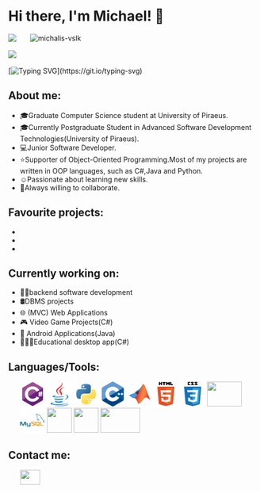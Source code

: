 <h1> Hi there, I'm Michael! 👋 </h1>

   <img src="https://github-readme-stats-sigma-five.vercel.app/api?username=michalis-vslk&&show_icons=true&title_color=FF9933&icon_color=FF5833&text_color=F6FF33&bg_color=053847" width=390 /><img align="right" src="https://github-readme-streak-stats.herokuapp.com/?user=michalis-vslk&color=009688" alt="michalis-vslk" width=460 />

<p align="left"> <img src="https://komarev.com/ghpvc/?username=michalis-vslk&label=Profile%20views&color=0e75b6&style=flat" /> </p>

[![Typing SVG](https://readme-typing-svg.demolab.com/?lines=Welcome+to+my+profile!;Check+out+my+doings;Always+willing+to+collaborate!)](https://git.io/typing-svg) 

<h2> <strong> About me: </strong> </h2>
<ul>
<li>🎓Graduate Computer Science student at University of Piraeus.</li>
<li>🎓Currently Postgraduate Student in Advanced Software Development Technologies(University of Piraeus).</li>
<li>💻Junior Software Developer.</li>
<li>⭐Supporter of Object-Oriented Programming.Most of my projects are written in OOP languages, such as C#,Java and Python.</li>
<li>☺Passionate about learning new skills.</li>
<li>🤝Always willing to collaborate.</li>
</ul>

<h2> <strong> Favourite projects: </strong> </h2>
<ul>
<li></li>
<li></li>
<li></li>
</ul>

<h2> <strong> Currently working on: </strong> </h2>
<ul>
<li>👨‍💻backend software development</li>
<li>🛢️DBMS projects</li>
<li>🌐 (MVC) Web Applications</li>
<li>🎮 Video Game Projects(C#)</li>
<li>📱 Android Applications(Java)</li>
<li>👩🏾‍🏫Educational desktop app(C#)</li>
</ul>

<h2> <strong> Languages/Tools: </strong> </h2>
<ul>
<a href="https://learn.microsoft.com/en-us/dotnet/csharp/"><img src="https://raw.githubusercontent.com/devicons/devicon/master/icons/csharp/csharp-original.svg" widht=50 height=50></a> <a href="https://www.java.com/en/"><img src="https://raw.githubusercontent.com/devicons/devicon/master/icons/java/java-original.svg" widht=50 height=50></a> <a href="https://www.python.org/"><img src="https://raw.githubusercontent.com/devicons/devicon/master/icons/python/python-original.svg" widht=50 height=50></a> <a href="https://www.w3schools.com/cpp/"><img src="https://raw.githubusercontent.com/devicons/devicon/master/icons/cplusplus/cplusplus-original.svg" width=50 height=50></a> <a href=https://www.mathworks.com/products/matlab.html"><img src="https://raw.githubusercontent.com/devicons/devicon/master/icons/matlab/matlab-original.svg" width=50 height=50></a>
<a href="https://www.w3.org/html/"><img src="https://raw.githubusercontent.com/devicons/devicon/master/icons/html5/html5-original-wordmark.svg" width=50 height=50></a>
<a href="https://www.w3schools.com/css/"><img src="https://raw.githubusercontent.com/devicons/devicon/master/icons/css3/css3-original-wordmark.svg" width=50 height=50></a>
<a href="https://www.w3schools.com/sql/"><img src="https://i0.wp.com/learn.onemonth.com/wp-content/uploads/2019/07/image2-1.png?fit=600%2C315&ssl=1" width=70 height=50></a>
<a href="https://www.mysql.com/"><img src="https://raw.githubusercontent.com/devicons/devicon/master/icons/mysql/mysql-original-wordmark.svg" width=50 height=50></a>
<a href="https://en.wikipedia.org/wiki/Microsoft_SQL_Server"><img src="https://upload.wikimedia.org/wikipedia/de/thumb/8/8c/Microsoft_SQL_Server_Logo.svg/1200px-Microsoft_SQL_Server_Logo.svg.png" width=50 height=50></a>
<a href="https://www.postgresql.org/"><img src="https://encrypted-tbn0.gstatic.com/images?q=tbn:ANd9GcTt-griQ0CskJ9dC5NwUhXghZgW-balDqCeCqIgI-WTwQ&s" width=50 height=50></a>
<a href="https://sqlite.org/index.html"><img src="https://encrypted-tbn0.gstatic.com/images?q=tbn:ANd9GcSG2RWaYhBMD0Jlw5po92209ipQy8veMCd0fWaLqUGk&s" width=80 height=50></a>

</ul>

<h2> <strong> Contact me: </strong> </h2>
<ul>  
<a href="mailto:mixalisvslk22@gmail.com"><img src="https://camo.githubusercontent.com/89646a9ad39a51a8031d2ad24225cc6f15c7abfe5530a6513b26b4b652893ae2/68747470733a2f2f75706c6f61642e77696b696d656469612e6f72672f77696b6970656469612f636f6d6d6f6e732f7468756d622f372f37652f476d61696c5f69636f6e5f253238323032302532392e7376672f3132303070782d476d61696c5f69636f6e5f253238323032302532392e7376672e706e67" width=40 height=30></a>

</ul>

<!--
**michalis-vslk/michalis-vslk** is a ✨ _special_ ✨ repository because its `README.md` (this file) appears on your GitHub profile.

Here are some ideas to get you started:

- 🔭 I’m currently working on ...
- 🌱 I’m currently learning ...
- 👯 I’m looking to collaborate on ...
- 🤔 I’m looking for help with ...
- 💬 Ask me about ...
- 📫 How to reach me: ...
- 😄 Pronouns: ...
- ⚡ Fun fact: ...
-->
